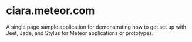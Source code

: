 # ciara.meteor.com

A single page sample application for demonstrating how to get set up with Jeet, Jade, and Stylus for Meteor applications or prototypes.
